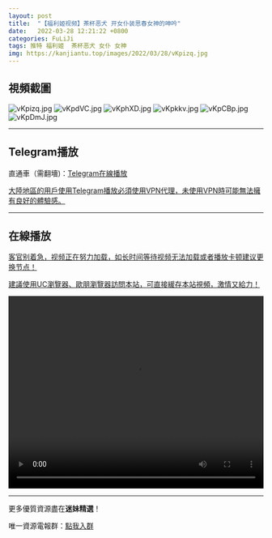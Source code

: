 ```yaml
---
layout: post
title:  "【福利姬视频】茶杯恶犬 开女仆装思春女神的呻吟"
date:   2022-03-28 12:21:22 +0800
categories: FuLiJi
tags: 推特 福利姬  茶杯恶犬 女仆 女神
img: https://kanjiantu.top/images/2022/03/28/vKpizq.jpg
---
```



## 視頻截圖

![vKpizq.jpg](https://kanjiantu.top/images/2022/03/28/vKpizq.jpg)
![vKpdVC.jpg](https://kanjiantu.top/images/2022/03/28/vKpdVC.jpg)
![vKphXD.jpg](https://kanjiantu.top/images/2022/03/28/vKphXD.jpg)
![vKpkkv.jpg](https://kanjiantu.top/images/2022/03/28/vKpkkv.jpg)
![vKpCBp.jpg](https://kanjiantu.top/images/2022/03/28/vKpCBp.jpg)
![vKpDmJ.jpg](https://kanjiantu.top/images/2022/03/28/vKpDmJ.jpg)

* * *
## Telegram播放

直通車（需翻墻)：[Telegram在線播放](https://t.me/mimeijingxuan/407)

<u>大陸地區的用戶使用Telegram播放必須使用VPN代理，未使用VPN時可能無法擁有良好的體驗感。</u> 
* * *
## 在線播放
<u>客官别着急，视频正在努力加载，如长时间等待视频无法加载或者播放卡顿建议更换节点！</u>

<u>建議使用UC瀏覽器、歐朋瀏覽器訪問本站，可直接緩存本站視頻，激情又給力！</u>
<center><video src="https://cdn.publer.io/uploads/videos/6246cf64db2797357edec0a1/2bb96d5e0e50d2c2d8872e4fa726eca4.mp4" width="100%" height="380px" controls="controls"></video></center>


* * *
更多優質資源盡在**迷妹精選**！

唯一資源電報群：[點我入群](https://t.me/mimeijingxuan)


